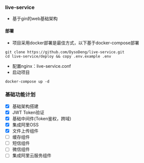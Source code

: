 ### live-service

- 基于gin的web基础架构

#### 部署

- 项目采用docker部署是最佳方式，以下基于docker-compose部署
```
git clone https://github.com/DysoDeng/live-service.git
cd live-service/deploy && copy .env.example .env
```
- 配置nginx：live-service.conf
- 启动项目
```
docker-compose up -d
```

### 基础功能计划

- [x] 基础架构搭建
- [x] JWT Token验证
- [x] 基础中间件(Token鉴权，跨域)
- [x] 集成阿里OSS
- [x] 文件上传组件
- [ ] 缓存组件
- [ ] 短信组件
- [ ] 微信组件
- [ ] 集成阿里云服务组件
